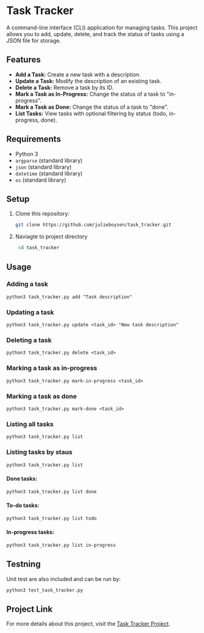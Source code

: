 # Task Tracker

A command-line interface (CLI) application for managing tasks. This project allows you to add, update, delete, and track the status of tasks using a JSON file for storage.

## Features

- **Add a Task:** Create a new task with a description.
- **Update a Task:** Modify the description of an existing task.
- **Delete a Task:** Remove a task by its ID.
- **Mark a Task as In-Progress:** Change the status of a task to "in-progress".
- **Mark a Task as Done:** Change the status of a task to "done".
- **List Tasks:** View tasks with optional filtering by status (todo, in-progress, done).

## Requirements

- Python 3
- `argparse` (standard library)
- `json` (standard library)
- `datetime` (standard library)
- `os` (standard library)

## Setup

1. Clone this repository:
   ```sh
   git clone https://github.com/julieboysen/task_tracker.git
2. Naviagte to project directory
    ```sh
     cd task_tracker
## Usage
### Adding a task
    python3 task_tracker.py add "Task description"
### Updating a task
    python3 task_tracker.py update <task_id> "New task description"
### Deleting a task
    python3 task_tracker.py delete <task_id>
### Marking a task as in-progress
    python3 task_tracker.py mark-in-progress <task_id>
### Marking a task as done
    python3 task_tracker.py mark-done <task_id>
### Listing all tasks
    python3 task_tracker.py list
### Listing tasks by staus
```sh
python3 task_tracker.py list
```
#### Done tasks:
```sh
python3 task_tracker.py list done
```
#### To-do tasks:
```sh
python3 task_tracker.py list todo
```
#### In-progress tasks:
```sh
python3 task_tracker.py list in-progress
```

## Testning
Unit test are also included and can be run by:
```sh
python3 test_task_tracker.py
```

## Project Link
For more details about this project, visit the [Task Tracker Project](https://roadmap.sh/projects/task-tracker).
